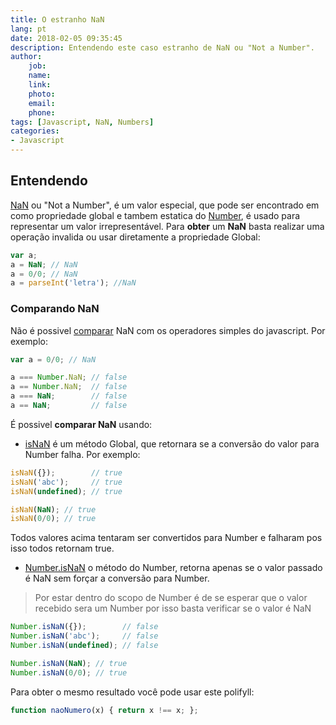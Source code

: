 ```yaml
---
title: O estranho NaN
lang: pt
date: 2018-02-05 09:35:45
description: Entendendo este caso estranho de NaN ou "Not a Number".
author: 
    job:
    name: 
    link: 
    photo:
    email: 
    phone:
tags: [Javascript, NaN, Numbers]
categories:
- Javascript
---
```

## Entendendo

[NaN](http://www.ecma-international.org/ecma-262/5.1/#sec-15.1.1.1) ou "Not a Number", é um valor especial, que pode ser encontrado em como propriedade global e tambem estatica do [Number](http://www.ecma-international.org/ecma-262/5.1/#sec-15.7), é usado para representar um valor irrepresentável.
Para **obter** um **NaN** basta realizar uma operação invalida ou usar diretamente a propriedade Global:

```javascript
var a;
a = NaN; // NaN
a = 0/0; // NaN
a = parseInt('letra'); //NaN
```

### Comparando NaN

Não é possivel [comparar](/pt/javascript/comparando-no-javascript/) NaN com os operadores simples do javascript. Por exemplo:

```javascript
var a = 0/0; // NaN

a === Number.NaN; // false
a == Number.NaN;  // false
a === NaN;        // false
a == NaN;         // false
```

É possivel **comparar NaN** usando:

* [isNaN]() é um método Global, que retornara se a conversão do valor para Number falha. Por exemplo:
```javascript
isNaN({});        // true
isNaN('abc');     // true
isNaN(undefined); // true

isNaN(NaN); // true
isNaN(0/0); // true
```
Todos valores acima tentaram ser convertidos para Number e falharam pos isso todos retornam true.

* [Number.isNaN]() o método do Number, retorna apenas se o valor passado é NaN sem forçar a conversão para Number.

> Por estar dentro do scopo de Number é de se esperar que o valor recebido sera um Number por isso basta verificar se o valor é NaN

```javascript
Number.isNaN({});        // false
Number.isNaN('abc');     // false
Number.isNaN(undefined); // false

Number.isNaN(NaN); // true
Number.isNaN(0/0); // true
```

Para obter o mesmo resultado você pode usar este polifyll:

```javascript
function naoNumero(x) { return x !== x; };
```